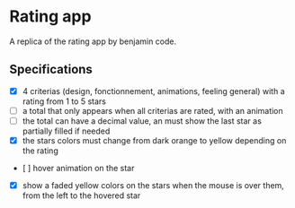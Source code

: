 # Rating app

A replica of the rating app by benjamin code.

## Specifications

- [x] 4 criterias (design, fonctionnement, animations, feeling general) with a rating from 1 to 5 stars
- [ ] a total that only appears when all criterias are rated, with an animation
- [ ] the total can have a decimal value, an must show the last star as partially filled if needed
- [x] the stars colors must change from dark orange to yellow depending on the rating
- [ ] hover animation on the star
- [x] show a faded yellow colors on the stars when the mouse is over them, from the left to the hovered star
